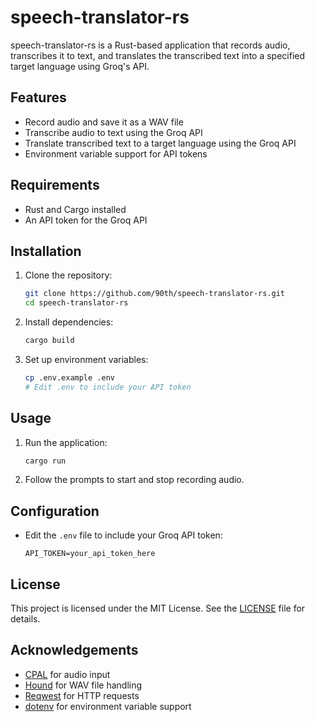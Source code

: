 # speech-translator-rs

speech-translator-rs is a Rust-based application that records audio, transcribes it to text, and translates the transcribed text into a specified target language using Groq's API.

## Features

- Record audio and save it as a WAV file
- Transcribe audio to text using the Groq API
- Translate transcribed text to a target language using the Groq API
- Environment variable support for API tokens

## Requirements

- Rust and Cargo installed
- An API token for the Groq API

## Installation

1. Clone the repository:
    ```sh
    git clone https://github.com/90th/speech-translator-rs.git
    cd speech-translator-rs
    ```

2. Install dependencies:
    ```sh
    cargo build
    ```

3. Set up environment variables:
    ```sh
    cp .env.example .env
    # Edit .env to include your API token
    ```

## Usage

1. Run the application:
    ```sh
    cargo run
    ```

2. Follow the prompts to start and stop recording audio.

## Configuration

- Edit the `.env` file to include your Groq API token:
    ```env
    API_TOKEN=your_api_token_here
    ```

## License

This project is licensed under the MIT License. See the [LICENSE](LICENSE) file for details.

## Acknowledgements

- [CPAL](https://github.com/RustAudio/cpal) for audio input
- [Hound](https://github.com/ruuda/hound) for WAV file handling
- [Reqwest](https://github.com/seanmonstar/reqwest) for HTTP requests
- [dotenv](https://github.com/dotenv-rs/dotenv) for environment variable support
